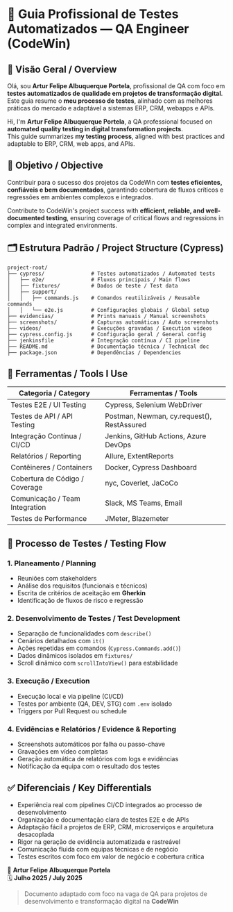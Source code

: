 
# 🧪 Guia Profissional de Testes Automatizados — QA Engineer (CodeWin)

## 🎯 Visão Geral / Overview

Olá, sou **Artur Felipe Albuquerque Portela**, profissional de QA com foco em **testes automatizados de qualidade em projetos de transformação digital**.  
Este guia resume o **meu processo de testes**, alinhado com as melhores práticas do mercado e adaptável a sistemas ERP, CRM, webapps e APIs.

Hi, I'm **Artur Felipe Albuquerque Portela**, a QA professional focused on **automated quality testing in digital transformation projects**.  
This guide summarizes **my testing process**, aligned with best practices and adaptable to ERP, CRM, web apps, and APIs.

## 🎯 Objetivo / Objective

Contribuir para o sucesso dos projetos da CodeWin com **testes eficientes, confiáveis e bem documentados**, garantindo cobertura de fluxos críticos e regressões em ambientes complexos e integrados.

Contribute to CodeWin's project success with **efficient, reliable, and well-documented testing**, ensuring coverage of critical flows and regressions in complex and integrated environments.

## 🗂️ Estrutura Padrão / Project Structure (Cypress)

```
project-root/
├── cypress/               # Testes automatizados / Automated tests
│   ├── e2e/               # Fluxos principais / Main flows
│   ├── fixtures/          # Dados de teste / Test data
│   ├── support/
│   │   ├── commands.js    # Comandos reutilizáveis / Reusable commands
│   │   └── e2e.js         # Configurações globais / Global setup
├── evidencias/            # Prints manuais / Manual screenshots
├── screenshots/           # Capturas automáticas / Auto screenshots
├── videos/                # Execuções gravadas / Execution videos
├── cypress.config.js      # Configuração geral / General config
├── jenkinsfile            # Integração contínua / CI pipeline
├── README.md              # Documentação técnica / Technical doc
├── package.json           # Dependências / Dependencies
```

## 🧰 Ferramentas / Tools I Use

| Categoria / Category             | Ferramentas / Tools                             |
|----------------------------------|-------------------------------------------------|
| Testes E2E / UI Testing          | Cypress, Selenium WebDriver                     |
| Testes de API / API Testing      | Postman, Newman, cy.request(), RestAssured      |
| Integração Contínua / CI/CD      | Jenkins, GitHub Actions, Azure DevOps           |
| Relatórios / Reporting           | Allure, ExtentReports                           |
| Contêineres / Containers         | Docker, Cypress Dashboard                       |
| Cobertura de Código / Coverage   | nyc, Coverlet, JaCoCo                           |
| Comunicação / Team Integration   | Slack, MS Teams, Email                          |
| Testes de Performance            | JMeter, Blazemeter                              |

## 🔁 Processo de Testes / Testing Flow

### 1. Planeamento / Planning
- Reuniões com stakeholders  
- Análise dos requisitos (funcionais e técnicos)  
- Escrita de critérios de aceitação em **Gherkin**  
- Identificação de fluxos de risco e regressão

### 2. Desenvolvimento de Testes / Test Development
- Separação de funcionalidades com `describe()`  
- Cenários detalhados com `it()`  
- Ações repetidas em comandos (`Cypress.Commands.add()`)  
- Dados dinâmicos isolados em `fixtures/`  
- Scroll dinâmico com `scrollIntoView()` para estabilidade

### 3. Execução / Execution
- Execução local e via pipeline (CI/CD)  
- Testes por ambiente (QA, DEV, STG) com `.env` isolado  
- Triggers por Pull Request ou schedule

### 4. Evidências e Relatórios / Evidence & Reporting
- Screenshots automáticos por falha ou passo-chave  
- Gravações em vídeo completas  
- Geração automática de relatórios com logs e evidências  
- Notificação da equipa com o resultado dos testes

## ✅ Diferenciais / Key Differentials

- Experiência real com pipelines CI/CD integrados ao processo de desenvolvimento  
- Organização e documentação clara de testes E2E e de APIs  
- Adaptação fácil a projetos de ERP, CRM, microserviços e arquitetura desacoplada  
- Rigor na geração de evidência automatizada e rastreável  
- Comunicação fluida com equipas técnicas e de negócio  
- Testes escritos com foco em valor de negócio e cobertura crítica

📌 **Artur Felipe Albuquerque Portela**  
🗓️ **Julho 2025 / July 2025**

> Documento adaptado com foco na vaga de QA para projetos de desenvolvimento e transformação digital na **CodeWin**
